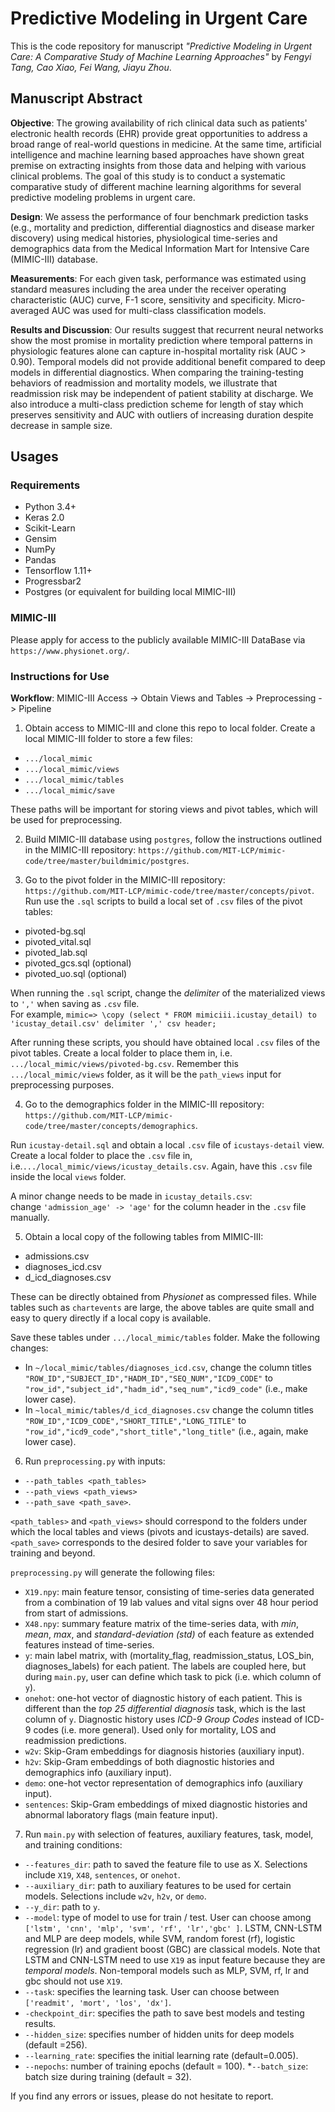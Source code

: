 # Predictive Modeling in Urgent Care

This is the code repository for manuscript *"Predictive Modeling in Urgent Care: A Comparative Study of Machine Learning Approaches"* by *Fengyi Tang, Cao Xiao, Fei Wang, Jiayu Zhou*.

## Manuscript Abstract

**Objective**: The growing availability of rich clinical data such as patients' electronic health records (EHR) provide great opportunities to address a broad range of real-world questions in medicine. At the same time, artificial intelligence and machine learning based approaches have shown great premise on extracting insights from those data and helping with various clinical problems. The goal of this study is to conduct a systematic comparative study of different machine learning algorithms for several predictive modeling problems in urgent care. 

**Design**: We assess the performance of four benchmark prediction tasks (e.g., mortality and prediction, differential diagnostics and disease marker discovery) using medical histories, physiological time-series and demographics data from the Medical Information Mart for Intensive Care (MIMIC-III) database.

**Measurements**: For each given task, performance was estimated using standard measures including the area under the receiver operating characteristic (AUC) curve, F-1 score, sensitivity and specificity. Micro-averaged AUC was used for multi-class classification models.

**Results and Discussion**: Our results suggest that recurrent neural networks show the most promise in mortality prediction where temporal patterns in physiologic features alone can capture in-hospital mortality risk (AUC > 0.90). Temporal models did not provide additional benefit compared to deep models in differential diagnostics. When comparing the training-testing behaviors of readmission and mortality models, we illustrate that readmission risk may be independent of patient stability at discharge. We also introduce a multi-class prediction scheme for length of stay which preserves sensitivity and AUC with outliers of increasing duration despite decrease in sample size.

## Usages
### Requirements
* Python 3.4+
* Keras 2.0
* Scikit-Learn
* Gensim
* NumPy
* Pandas
* Tensorflow 1.11+
* Progressbar2
* Postgres (or equivalent for building local MIMIC-III)

### MIMIC-III ###
Please apply for access to the publicly available MIMIC-III DataBase via `https://www.physionet.org/`. 

### Instructions for Use ###

**Workflow**: MIMIC-III Access -> Obtain Views and Tables -> Preprocessing -> Pipeline

1. Obtain access to MIMIC-III and clone this repo to local folder. 
Create a local MIMIC-III folder to store a few files:
* `.../local_mimic`
* `.../local_mimic/views`
* `.../local_mimic/tables`
* `.../local_mimic/save`

These paths will be important for storing views and pivot tables, which will be used for preprocessing.

2. Build MIMIC-III database using `postgres`, follow the instructions outlined in the MIMIC-III repository: 
`https://github.com/MIT-LCP/mimic-code/tree/master/buildmimic/postgres`.

3. Go to the pivot folder in the MIMIC-III repository:
`https://github.com/MIT-LCP/mimic-code/tree/master/concepts/pivot`.
Run use the `.sql` scripts to build a local set of `.csv` files of the pivot tables:
* pivoted-bg.sql 
* pivoted_vital.sql
* pivoted_lab.sql
* pivoted_gcs.sql (optional)
* pivoted_uo.sql (optional)

When running the `.sql` script, change the _delimiter_ of the materialized views to `','` when saving as `.csv` file.  
For example, 
`mimic=> \copy (select * FROM mimiciii.icustay_detail) to 'icustay_detail.csv' delimiter ',' csv header;`

After running these scripts, you should have obtained local `.csv` files of the pivot tables. 
Create a local folder to place them in, i.e. `.../local_mimic/views/pivoted-bg.csv`. 
Remember this `.../local_mimic/views` folder, as it will be the `path_views` input for preprocessing purposes.

4. Go to the demographics folder in the MIMIC-III repository:
`https://github.com/MIT-LCP/mimic-code/tree/master/concepts/demographics`.

Run `icustay-detail.sql` and obtain a local `.csv` file of `icustays-detail` view. 
Create a local folder to place the `.csv` file in, i.e.`.../local_mimic/views/icustay_details.csv`. 
Again, have this `.csv` file inside the local `views` folder.

A minor change needs to be made in `icustay_details.csv`:  
change `'admission_age' -> 'age'` for the column header in the `.csv` file manually. 

5. Obtain a local copy of the following tables from MIMIC-III:
* admissions.csv
* diagnoses_icd.csv
* d_icd_diagnoses.csv

These can be directly obtained from *Physionet* as compressed files. 
While tables such as `chartevents` are large, the above tables are quite small and easy to query directly if a local copy is available. 

Save these tables under `.../local_mimic/tables` folder. 
Make the following changes: 
* In `~/local_mimic/tables/diagnoses_icd.csv`, change the column titles `"ROW_ID","SUBJECT_ID","HADM_ID","SEQ_NUM","ICD9_CODE"` to
`"row_id","subject_id","hadm_id","seq_num","icd9_code"` (i.e., make lower case). 
* In `~local_mimic/tables/d_icd_diagnoses.csv` change the column titles `"ROW_ID","ICD9_CODE","SHORT_TITLE","LONG_TITLE"` to
`"row_id","icd9_code","short_title","long_title"` (i.e., again, make lower case). 

6. Run `preprocessing.py` with inputs: 
* `--path_tables <path_tables>`
* `--path_views <path_views>`
* `--path_save <path_save>`.

`<path_tables>` and `<path_views>`  should correspond to the folders under which the local tables and views (pivots and icustays-details) are saved.
 `<path_save>` corresponds to the desired folder to save your variables for training and beyond.
 
 `preprocessing.py` will generate the following files:
 * `X19.npy`: main feature tensor, consisting of time-series data generated from a combination of 19 lab values and vital signs over 48 hour period from start of admissions. 
 * `X48.npy`:  summary feature matrix of the time-series data, with *min*, *mean*, *max*, and *standard-deviation (std)* of each feature as extended features instead of time-series. 
 * `y`: main label matrix, with (mortality_flag, readmission_status, LOS_bin, diagnoses_labels) for each patient. The labels are coupled here, but during `main.py`, user can define which task to pick (i.e. which column of `y`).   
 * `onehot`: one-hot vector of diagnostic history of each patient. This is different than the *top 25 differential diagnosis* task, which is the last column of `y`. Diagnostic history uses *ICD-9 Group Codes* instead of ICD-9 codes (i.e. more general). Used only for mortality, LOS and readmission predictions. 
 * `w2v`: Skip-Gram embeddings for diagnosis histories (auxiliary input). 
 * `h2v`: Skip-Gram embeddings of both diagnostic histories and demographics info (auxiliary input).
 * `demo`: one-hot vector representation of demographics info (auxiliary input).
 * `sentences`: Skip-Gram embeddings of mixed diagnostic histories and abnormal laboratory flags (main feature input).
 
 7. Run `main.py` with selection of features, auxiliary features, task, model, and training conditions:
 * `--features_dir`: path to saved the feature file to use as X. Selections include `X19`, `X48`, `sentences`, or `onehot`.
 * `--auxiliary_dir`: path to auxiliary features to be used for certain models. Selections include `w2v`, `h2v`, or `demo`.
 * `--y_dir`: path to `y`.
 * `--model`: type of model to use for train / test. User can choose among `['lstm', 'cnn', 'mlp', 'svm', 'rf', 'lr','gbc' ]`. LSTM, CNN-LSTM and MLP are deep models, while SVM, random forest (rf), logistic regression (lr) and gradient boost (GBC) are classical models. Note that LSTM and CNN-LSTM need to use `X19` as input feature because they are *temporal models*.  Non-temporal models such as MLP, SVM, rf, lr and gbc should not use `X19`. 
 * `--task`: specifies the learning task. User can choose between `['readmit', 'mort', 'los', 'dx']`.
 * `-checkpoint_dir`: specifies the path to save best models and testing results. 
* `--hidden_size`: specifies number of hidden units for deep models (default =256). 
 * `--learning_rate`: specifies the initial learning rate (default=0.005).
 * `--nepochs`: number of training epochs (default = 100).
 *`--batch_size`: batch size during training (default = 32).

If you find any errors or issues, please do not hesitate to report. 
 
